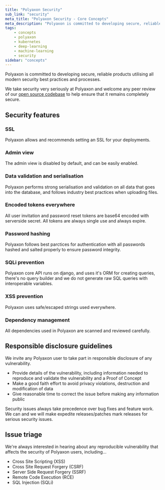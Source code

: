 ```yaml
---
title: "Polyaxon Security"
sub_link: "security"
meta_title: "Polyaxon Security - Core Concepts"
meta_description: "Polyaxon is committed to developing secure, reliable products utilising all modern security best practices. Find out more!"
tags:
    - concepts
    - polyaxon
    - kubernetes
    - deep-learning
    - machine-learning
    - security
sidebar: "concepts"
---
```


Polyaxon is committed to developing secure, reliable products utilising all modern security best practices and processes.

We take security very seriously at Polyaxon and welcome any peer review of our [open source codebase](https://github.com/polyaxon/polyaxon) to help ensure that it remains completely secure.


## Security features

### SSL

Polyaxon allows and recommends setting an SSL for your deployments.

### Admin view

The admin view is disabled by default, and can be easily enabled.

### Data validation and serialisation

Polyaxon performs strong serialisation and validation on all data that goes into the database, and follows industry best practices when uploading files.

### Encoded tokens everywhere

All user invitation and password reset tokens are base64 encoded with serverside secret. All tokens are always single use and always expire.

### Password hashing

Polyaxon follows best parctices for authentication with all passwords hashed and salted properly to ensure password integrity.

### SQLi prevention

Polyaxon core API runs on django, and uses it's ORM for creating queries, there's no query builder and we do not generate raw SQL queries with interoperable variables.

### XSS prevention

Polyaxon uses safe/escaped strings used everywhere.

### Dependency management

All dependencies used in Polyaxon are scanned and reviewed carefully. 


## Responsible disclosure guidelines

We invite any Polyaxon user to take part in responsible disclosure of any vulnerability.

- Provide details of the vulnerability, including information needed to reproduce and validate the vulnerability and a Proof of Concept
- Make a good faith effort to avoid privacy violations, destruction and modification of data
- Give reasonable time to correct the issue before making any information public

Security issues always take precedence over bug fixes and feature work. We can and we will make expedite releases/patches mark releases for serious security issues.
  
## Issue triage

We're always interested in hearing about any reproducible vulnerability that affects the security of Polyaxon users, including...

- Cross Site Scripting (XSS)
- Cross Site Request Forgery (CSRF)
- Server Side Request Forgery (SSRF)
- Remote Code Execution (RCE)
- SQL Injection (SQLi)

